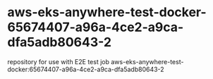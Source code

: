 # aws-eks-anywhere-test-docker-65674407-a96a-4ce2-a9ca-dfa5adb80643-2
repository for use with E2E test job aws-eks-anywhere-test-docker:65674407-a96a-4ce2-a9ca-dfa5adb80643-2

